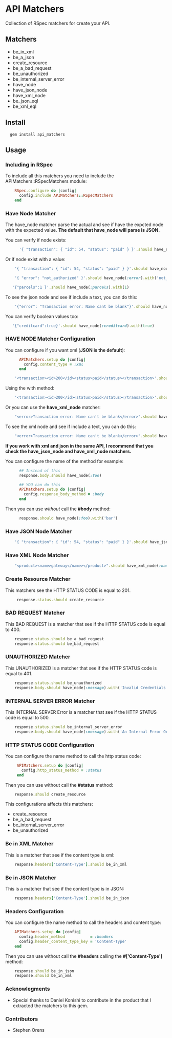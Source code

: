 # API Matchers

Collection of RSpec matchers for create your API.

## Matchers

* be_in_xml
* be_a_json
* create_resource
* be_a_bad_request
* be_unauthorized
* be_internal_server_error
* have_node
* have_json_node
* have_xml_node
* be_json_eql
* be_xml_eql

## Install

      gem install api_matchers

## Usage

### Including in RSpec

To include all this matchers you need to include the APIMatchers::RSpecMatchers module:

```ruby
    RSpec.configure do |config|
      config.include APIMatchers::RSpecMatchers
    end
```

### Have Node Matcher

The have_node matcher parse the actual and see if have the expcted node with the expected value.
**The default that have_node will parse is JSON.**

You can verify if node exists:

```ruby
      '{ "transaction": { "id": 54, "status": "paid" } }'.should have_node(:transaction)
```

Or if node exist with a value:

```ruby
    '{ "transaction": { "id": 54, "status": "paid" } }'.should have_node(:id).with(54)
```

```ruby
    '{ "error": "not_authorized" }'.should have_node(:error).with('not_authorized')
```

```ruby
   '{"parcels":1 }'.should have_node(:parcels).with(1)
```

To see the json node and see if include a text, you can do this:

```ruby
    '{"error": "Transaction error: Name cant be blank"}'.should have_node(:error).including_text("Transaction error")
```

You can verify boolean values too:

```ruby
   '{"creditcard":true}'.should have_node(:creditcard).with(true)
```

### HAVE NODE Matcher Configuration

You can configure if you want xml (**JSON is the default**):

```ruby
      APIMatchers.setup do |config|
        config.content_type = :xml
      end
```

```ruby
    '<transaction><id>200</id><status>paid</status></transaction>'.should have_node(:status)
```

Using the with method:

```ruby
    '<transaction><id>200</id><status>paid</status></transaction>'.should have_node(:status).with('paid')
```

Or you can use the **have_xml_node** matcher:

```ruby
    "<error>Transaction error: Name can't be blank</error>".should have_xml_node(:error).with("Transaction error: Name can't be blank")
```

To see the xml node and see if include a text, you can do this:

```ruby
    "<error>Transaction error: Name can't be blank</error>".should have_xml_node(:error).including_text("Transaction error")
```

**If you work with xml and json in the same API, I recommend that you check the have_json_node and have_xml_node matchers.**

You can configure the name of the method for example:

```ruby
      ## Instead of this
      response.body.should have_node(:foo)
```

```ruby
      ## YOU can do this
      APIMatchers.setup do |config|
        config.response_body_method = :body
      end
```

Then you can use *without* call the **#body** method:

```ruby
      response.should have_node(:foo).with('bar')
```

### Have JSON Node Matcher

```ruby
    '{ "transaction": { "id": 54, "status": "paid" } }'.should have_json_node(:id).with(54)
```

### Have XML Node Matcher

```ruby
    "<product><name>gateway</name></product>".should have_xml_node(:name).with('gateway')
```

### Create Resource Matcher

This matchers see the HTTP STATUS CODE is equal to 201.

```ruby
     response.status.should create_resource
```

### BAD REQUEST Matcher

This BAD REQUEST is a matcher that see if the HTTP STATUS code is equal to 400.

```ruby
    response.status.should be_a_bad_request
    response.status.should be_bad_request
```

### UNAUTHORIZED Matcher

This UNAUTHORIZED is a matcher that see if the HTTP STATUS code is equal to 401.

```ruby
    response.status.should be_unauthorized
    response.body.should have_node(:message).with('Invalid Credentials')
```

### INTERNAL SERVER ERROR Matcher

This INTERNAL SERVER Error is a matcher that see if the HTTP STATUS code is equal to 500.

```ruby
    response.status.should be_internal_server_error
    response.body.should have_node(:message).with('An Internal Error Occurs in our precious app. :S')
```

### HTTP STATUS CODE Configuration

You can configure the name method to call the http status code:

```ruby
     APIMatchers.setup do |config|
       config.http_status_method = :status
     end
```

Then you can use without call the **#status** method:

```ruby
    response.should create_resource
```

This configurations affects this matchers:

* create_resource
* be_a_bad_request
* be_internal_server_error
* be_unauthorized

### Be in XML Matcher

This is a matcher that see if the content type is xml:

```ruby
    response.headers['Content-Type'].should be_in_xml
```

### Be in JSON Matcher

This is a matcher that see if the content type is in JSON:

```ruby
    response.headers['Content-Type'].should be_in_json
```

### Headers Configuration

You can configure the name method to call the headers and content type:

```ruby
    APIMatchers.setup do |config|
      config.header_method           = :headers
      config.header_content_type_key = 'Content-Type'
    end
```

Then you can use without call the **#headers** calling the **#['Content-Type']** method:

```ruby
    response.should be_in_json
    response.should be_in_xml
```

### Acknowlegments

* Special thanks to Daniel Konishi to contribute in the product that I extracted the matchers to this gem.

### Contributors

* Stephen Orens
